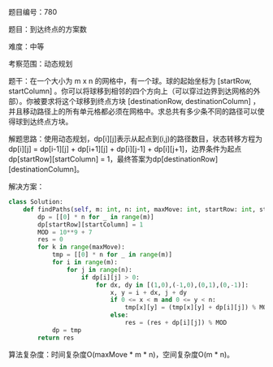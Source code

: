 题目编号：780

题目：到达终点的方案数

难度：中等

考察范围：动态规划

题干：在一个大小为 m x n 的网格中，有一个球。球的起始坐标为 [startRow, startColumn] 。你可以将球移到相邻的四个方向上（可以穿过边界到达网格的外部）。你被要求将这个球移到终点方块 [destinationRow, destinationColumn] ，并且移动路径上的所有单元格都必须在网格中。求总共有多少条不同的路径可以使得球到达终点方块。

解题思路：使用动态规划，dp[i][j]表示从起点到(i,j)的路径数目，状态转移方程为dp[i][j] = dp[i-1][j] + dp[i+1][j] + dp[i][j-1] + dp[i][j+1]，边界条件为起点dp[startRow][startColumn] = 1，最终答案为dp[destinationRow][destinationColumn]。

解决方案：

```python
class Solution:
    def findPaths(self, m: int, n: int, maxMove: int, startRow: int, startColumn: int, destinationRow: int, destinationColumn: int) -> int:
        dp = [[0] * n for _ in range(m)]
        dp[startRow][startColumn] = 1
        MOD = 10**9 + 7
        res = 0
        for k in range(maxMove):
            tmp = [[0] * n for _ in range(m)]
            for i in range(m):
                for j in range(n):
                    if dp[i][j] > 0:
                        for dx, dy in [(1,0),(-1,0),(0,1),(0,-1)]:
                            x, y = i + dx, j + dy
                            if 0 <= x < m and 0 <= y < n:
                                tmp[x][y] = (tmp[x][y] + dp[i][j]) % MOD
                            else:
                                res = (res + dp[i][j]) % MOD
            dp = tmp
        return res
```

算法复杂度：时间复杂度O(maxMove * m * n)，空间复杂度O(m * n)。